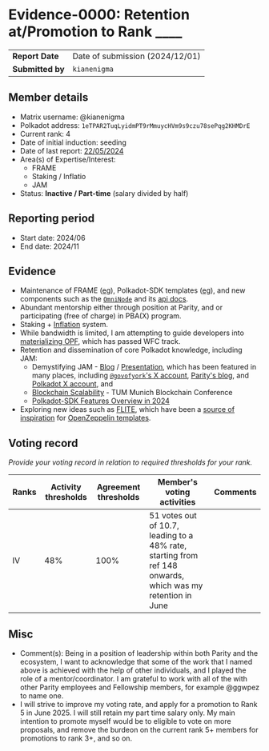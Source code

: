 # Evidence-0000: Retention at/Promotion to Rank ____

|                 |                                                                                             |
| --------------- | ------------------------------------------------------------------------------------------- |
| **Report Date** | Date of submission (2024/12/01)                                                             |
| **Submitted by**| `kianenigma`

## Member details

- Matrix username: @kianenigma
- Polkadot address: `1eTPAR2TuqLyidmPT9rMmuycHVm9s9czu78sePqg2KHMDrE`
- Current rank: 4
- Date of initial induction: seeding
- Date of last report: [22/05/2024](https://github.com/polkadot-fellows/Evaluations/pull/28)
- Area(s) of Expertise/Interest: 
    - FRAME
    - Staking / Inflatio
    - JAM
- Status: **Inactive / Part-time** (salary divided by half)

## Reporting period

- Start date: 2024/06
- End date: 2024/11


## Evidence

* Maintenance of FRAME ([eg](https://github.com/paritytech/polkadot-sdk/pull/5995)), Polkadot-SDK templates ([eg](https://github.com/paritytech/polkadot-sdk/issues/5242)), and new components such as the [`OmniNode`](https://github.com/orgs/paritytech/projects/157/views/1) and its [api docs](https://github.com/paritytech/polkadot-sdk/pull/6094).
* Abundant mentorship either through position at Parity, and or participating (free of charge) in PBA(X) program.
* Staking + [Inflation](https://github.com/polkadot-fellows/runtimes/pull/443) system.
* While bandwidth is limited, I am attempting to guide developers into [materializing OPF](https://github.com/polkadot-fellows/runtimes/issues/375), which has passed WFC track.
* Retention and dissemination of core Polkadot knowledge, including JAM:
    * Demystifying JAM - [Blog](https://blog.kianenigma.com/posts/tech/demystifying-jam/) / [Presentation](https://blog.kianenigma.com/posts/tech/demystifying-jam/presentation/), which has been featured in many places, including [`@govofyork`'s X account](https://x.com/gavofyork/status/1860633087136178639), [Parity's blog](https://www.parity.io/blog/JAM-demystified-explainer), and [Polkadot X account](https://x.com/Polkadot/status/1861008901606391826), and 
    * [Blockchain Scalability](https://blog.kianenigma.com/blockchain-reimagined/presentation-tum/) - TUM Munich Blockchain Conference
    * [Polkadot-SDK Features Overview in 2024](https://blog.kianenigma.com/talks/frame-2024/)
* Exploring new ideas such as [FLITE](https://github.com/kianenigma/flite), which have been a [source of inspiration](https://github.com/OpenZeppelin/polkadot-runtime-templates/issues/257#issuecomment-2278749395) for [OpenZeppelin templates](https://github.com/OpenZeppelin/polkadot-runtime-templates/pull/300). 
  

## Voting record
*Provide your voting record in relation to required thresholds for your rank.* 

|  Ranks | Activity thresholds | Agreement thresholds | Member's voting activities | Comments |
|---|---|---|---|---|
|IV|48%   |100%  | 51 votes out of 10.7, leading to a 48% rate, starting from ref 148 onwards, which was my retention in June  | |


## Misc

- Comment(s): 
Being in a position of leadership within both Parity and the ecosystem, I want to acknowledge that some of the work that I named above is achieved with the help of other individuals, and I played the role of a mentor/coordinator. I am grateful to work with all of the with other Parity employees and Fellowship members, for example @ggwpez to name one.
- I will strive to improve my voting rate, and apply for a promotion to Rank 5 in June 2025. I will still retain my part time salary only. My main intention to promote myself would be to eligible to vote on more proposals, and remove the burdeon on the current rank 5+ members for promotions to rank 3+, and so on. 

